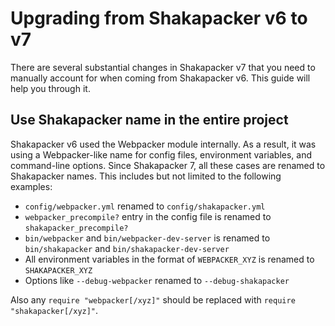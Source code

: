 # Upgrading from Shakapacker v6 to v7

There are several substantial changes in Shakapacker v7 that you need to manually account for when coming from Shakapacker v6. This guide will help you through it.

## Use Shakapacker name in the entire project

Shakapacker v6 used the Webpacker module internally. As a result, it was using a Webpacker-like name for config files, environment variables, and command-line options. Since Shakapacker 7, all these cases are renamed to Shakapacker names. This includes but not limited to the following examples:

- `config/webpacker.yml` renamed to `config/shakapacker.yml`
- `webpacker_precompile?` entry in the config file is renamed to `shakapacker_precompile?`
- `bin/webpacker` and `bin/webpacker-dev-server` is renamed to `bin/shakapacker` and `bin/shakapacker-dev-server`
- All environment variables in the format of `WEBPACKER_XYZ` is renamed to `SHAKAPACKER_XYZ`
- Options like `--debug-webpacker` renamed to `--debug-shakapacker`

Also any `require "webpacker[/xyz]"` should be replaced with `require "shakapacker[/xyz]"`.
